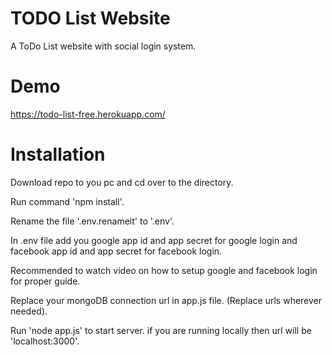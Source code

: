 # TODO List Website
 A ToDo List website with social login system.

# Demo
 https://todo-list-free.herokuapp.com/
 
# Installation
Download repo to you pc and cd over to the directory. 

Run command 'npm install'.

Rename the file '.env.renameit' to '.env'.

In .env file add you google app id and app secret for google login and facebook app id and app secret for facebook login.

Recommended to watch video on how to setup google and facebook login for proper guide.

Replace your mongoDB connection url in app.js file. (Replace urls wherever needed).

Run 'node app.js' to start server. if you are running locally then url will be 'localhost:3000'.
